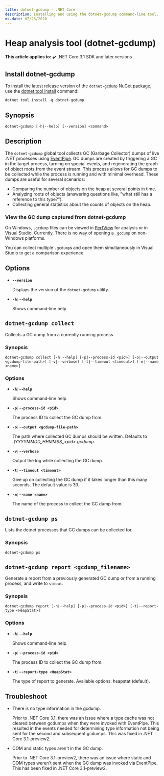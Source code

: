 ```yaml
---
title: dotnet-gcdump - .NET Core
description: Installing and using the dotnet-gcdump command-line tool.
ms.date: 07/26/2020
---
```

# Heap analysis tool (dotnet-gcdump)

**This article applies to:** ✔️ .NET Core 3.1 SDK and later versions

## Install dotnet-gcdump

To install the latest release version of the `dotnet-gcdump` [NuGet package](https://www.nuget.org/packages/dotnet-gcdump), use the [dotnet tool install](../tools/dotnet-tool-install.md) command:

```dotnetcli
dotnet tool install -g dotnet-gcdump
```

## Synopsis

```console
dotnet-gcdump [-h|--help] [--version] <command>
```

## Description

The `dotnet-gcdump` global tool collects GC (Garbage Collector) dumps of live .NET processes using [EventPipe](./eventpipe.md). GC dumps are created by triggering a GC in the target process, turning on special events, and regenerating the graph of object roots from the event stream. This process allows for GC dumps to be collected while the process is running and with minimal overhead. These dumps are useful for several scenarios:

- Comparing the number of objects on the heap at several points in time.
- Analyzing roots of objects (answering questions like, "what still has a reference to this type?").
- Collecting general statistics about the counts of objects on the heap.

### View the GC dump captured from dotnet-gcdump

On Windows, `.gcdump` files can be viewed in [PerfView](https://github.com/microsoft/perfview) for analysis or in Visual Studio. Currently, There is no way of opening a `.gcdump` on non-Windows platforms.

You can collect multiple `.gcdump`s and open them simultaneously in Visual Studio to get a comparison experience.

## Options

- **`--version`**

  Displays the version of the `dotnet-gcdump` utility.

- **`-h|--help`**

  Shows command-line help.

## `dotnet-gcdump collect`

Collects a GC dump from a currently running process.

### Synopsis

```console
dotnet-gcdump collect [-h|--help] [-p|--process-id <pid>] [-o|--output <gcdump-file-path>] [-v|--verbose] [-t|--timeout <timeout>] [-n|--name <name>]
```

### Options

- **`-h|--help`**

  Shows command-line help.

- **`-p|--process-id <pid>`**

  The process ID to collect the GC dump from.

- **`-o|--output <gcdump-file-path>`**

  The path where collected GC dumps should be written. Defaults to *.\\YYYYMMDD\_HHMMSS\_\<pid>.gcdump*.

- **`-v|--verbose`**

  Output the log while collecting the GC dump.

- **`-t|--timeout <timeout>`**

  Give up on collecting the GC dump if it takes longer than this many seconds. The default value is 30.

- **`-n|--name <name>`**

  The name of the process to collect the GC dump from.

## `dotnet-gcdump ps`

Lists the dotnet processes that GC dumps can be collected for.

### Synopsis

```console
dotnet-gcdump ps
```

## `dotnet-gcdump report <gcdump_filename>`

Generate a report from a previously generated GC dump or from a running process, and write to `stdout`.

### Synopsis

```console
dotnet-gcdump report [-h|--help] [-p|--process-id <pid>] [-t|--report-type <HeapStat>]
```

### Options

- **`-h|--help`**

  Shows command-line help.

- **`-p|--process-id <pid>`**

  The process ID to collect the GC dump from.

- **`-t|--report-type <HeapStat>`**

  The type of report to generate. Available options: heapstat (default).

## Troubleshoot

- There is no type information in the gcdump.

   Prior to .NET Core 3.1, there was an issue where a type cache was not cleared between gcdumps when they were invoked with EventPipe. This resulted in the events needed for determining type information not being sent for the second and subsequent gcdumps. This was fixed in .NET Core 3.1-preview2.

- COM and static types aren't in the GC dump.

   Prior to .NET Core 3.1-preview2, there was an issue where static and COM types weren't sent when the GC dump was invoked via EventPipe. This has been fixed in .NET Core 3.1-preview2.
